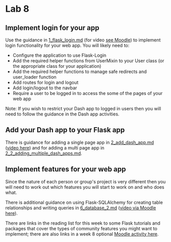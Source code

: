 # Lab 8

## Implement login for your app
Use the guidance in [1_flask_login.md](https://github.com/nicholsons/comp0034_week8/blob/master/activities/1_flask_login.md) (for video [see Moodle](https://moodle.ucl.ac.uk/mod/page/view.php?id=2972670)) to implement login functionality for your web app. You will likely need to:

- Configure the application to use Flask-Login
- Add the required helper functions from UserMixin to your User class (or the appropriate class for your application)
- Add the required helper functions to manage safe redirects and user_loader function
- Add routes for login and logout
- Add login/logout to the navbar
- Require a user to be logged in to access the some of the pages of your web app


Note: If you wish to restrict your Dash app to logged in users then you will need to follow the guidance in the Dash app activities.

## Add your Dash app to your Flask app
There is guidance for adding a single page app in [2_add_dash_app.md](2_add_dash_app.md) ([video here](https://echo360.org.uk/ui/player/7769f41e-a094-4aa2-b32a-a719a6b02572?secureLinkAccessDataId=3fd22af1-ed62-413f-ac43-c2610ff3df4d&autoplay=false&automute=false)) and for adding a multi page app in [2_2_adding_multiple_dash_apps.md](2_2_adding_multiple_dash_apps.md).

## Implement features for your web app
Since the nature of each person or group's project is very different then you will need to work out which features you will start to work on and who does what.

There is additional guidance on using Flask-SQLAlchemy for creating table relationships and writing queries in [6_database_2.md](6_database_2.md) ([video via Moodle here](https://moodle.ucl.ac.uk/mod/page/view.php?id=3401502)).

There are links in the reading list for this week to some Flask tutorials and packages that cover the types of community features you might want to implement; there are also links in a week 8 optional [Moodle activity here](https://moodle.ucl.ac.uk/mod/page/view.php?id=3398136).
